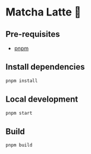 # Matcha Latte 🍵

## Pre-requisites

- [pnpm](https://pnpm.io/installation)

## Install dependencies

```sh
pnpm install
```

## Local development

```sh
pnpm start
```

## Build

```sh
pnpm build
```
